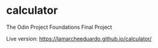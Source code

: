 # calculator
The Odin Project Foundations Final Project

Live version: https://lamarcheeduardo.github.io/calculator/

